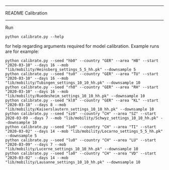 ***************************
README Calibration
***************************

Run

```python calibrate.py --help```

for help regarding arguments required for model calibration.
Example runs are for example:

```
python calibrate.py --seed "hb0" --country "GER" --area "HB" --start "2020-03-10" --days 16 --mob "lib/mobility/Heinsberg_settings_5_5_hh.pk" --downsample 5
python calibrate.py --seed "tu0" --country "GER" --area "TU" --start "2020-03-10" --days 16 --mob "lib/mobility/Tubingen_settings_10_10_hh.pk" --downsample 10
python calibrate.py --seed "rh0" --country "GER" --area "RH" --start "2020-03-10" --days 16 --mob "lib/mobility/Ruedesheim_settings_10_10_hh.pk" --downsample 10 
python calibrate.py --seed "kl0" --country "GER" --area "KL" --start "2020-03-18" --days 8 --mob "lib/mobility/Kaiserslautern_settings_10_10_hh.pk" --downsample 10 
python calibrate.py --seed "sz0" --country "CH" --area "SZ" --start 2020-03-09 --days 7 --mob "lib/mobility/Schwyz_settings_10_10_hh.pk" --downsample 10
python calibrate.py --seed "lo0" --country "CH" --area "TI" --start "2020-03-02" --days 14 --mob "lib/mobility/Locarno_settings_5_5_hh.pk" --downsample 5
python calibrate.py --seed "lu0" --country "CH" --area "LU" --start "2020-03-09" --days 7 --mob "lib/mobility/Lucerne_settings_10_10_hh.pk" --downsample 10
python calibrate.py --seed "la0" --country "CH" --area "VD" --start "2020-03-02" --days 14 --mob "lib/mobility/Lausanne_settings_10_10_hh.pk" --downsample 10






```